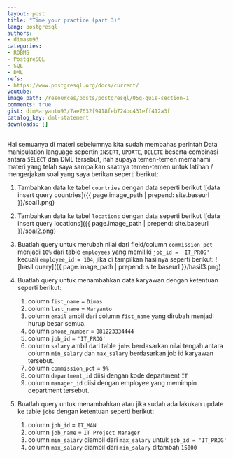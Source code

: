 ```yaml
---
layout: post
title: "Time your practice (part 3)"
lang: postgresql
authors:
- dimasm93
categories:
- RDBMS
- PostgreSQL
- SQL
- DML
refs: 
- https://www.postgresql.org/docs/current/
youtube: 
image_path: /resources/posts/postgresql/05g-quis-section-1
comments: true
gist: dimMaryanto93/7ae7632f9418feb724bc431eff412a3f
catalog_key: dml-statement
downloads: []
---
```


Hai semuanya di materi sebelumnya kita sudah membahas perintah Data manipulation language sepertin `INSERT`, `UPDATE`, `DELETE` beserta combinasi antara `SELECT` dan DML tersebut, nah supaya temen-temen memahami materi yang telah saya sampaikan saatnya temen-temen untuk latihan / mengerjakan soal yang saya berikan seperti berikut:

<!--more-->

1. Tambahkan data ke tabel `countries` dengan data seperti berikut
![data insert query countries]({{ page.image_path | prepend: site.baseurl }}/soal1.png)

2. Tambahkan data ke tabel `locations` dengan data seperti berikut
![data insert query locations]({{ page.image_path | prepend: site.baseurl }}/soal2.png)

3. Buatlah query untuk merubah nilai dari field/column `commission_pct` menjadi `10%` dari table `employees` yang memiliki `job_id = 'IT_PROG'` kecuali `employee_id = 104`, jika di tampilkan hasilnya seperti berikut:
![hasil query]({{ page.image_path | prepend: site.baseurl }}/hasil3.png)

4. Buatlah query untuk menambahkan data karyawan dengan ketentuan seperti berikut:
    1. column `fist_name` = `Dimas`
    2. column `last_name` = `Maryanto`
    3. column `email` ambil dari column `fist_name` yang dirubah menjadi hurup besar semua.
    4. column `phone_number` = `081223334444`
    5. column `job_id` = `'IT_PROG'`
    6. column `salary` ambil dari table `jobs` berdasarkan nilai tengah antara column `min_salary` dan `max_salary` berdasarkan job id karyawan tersebut.
    7. column `commission_pct` = `9%`
    8. column `department_id` diisi dengan kode department `IT`
    9. column `manager_id` diisi dengan employee yang memimpin department tersebut.

5. Buatlah query untuk menambahkan atau jika sudah ada lakukan update ke table `jobs` dengan ketentuan seperti berikut:
    1. column `job_id` = `IT_MAN`
    2. column `job_name` = `IT Project Manager`
    3. column `min_salary` diambil dari `max_salary` untuk `job_id = 'IT_PROG'`
    4. column `max_salary` diambil dari `min_salary` ditambah `15000`